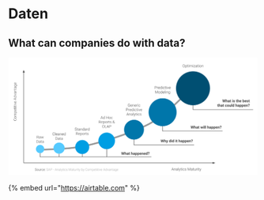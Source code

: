 # Daten

## What can companies do with data?

![](../../.gitbook/assets/analytics-maturity-and-competitive-advantage.png)

{% embed url="https://airtable.com" %}

